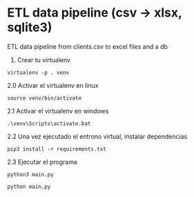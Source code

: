 # ETL data pipeline (csv -> xlsx, sqlite3)

ETL data pipeline from clients.csv to excel files and a db

1. Crear tu virtualenv
```
virtualenv -p . venv
```

2.0 Activar el virtualenv en linux
```
source venv/bin/activate
```

2.1 Activar el virtualenv en windows
```
.\venv\Scripts\activate.bat
```

2.2 Una vez ejecutado el entrono virtual, instalar dependencias
```
pip3 install -r requirements.txt
```

2.3 Ejecutar el programa
```
python3 main.py
```
```
python main.py
```